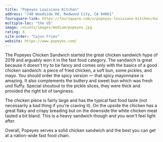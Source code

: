 ```yaml
---
title: "Popeyes Louisiana Kitchen"
address: "740 Woodside Rd, Redwood City, CA 94061"
foursquare-link: https://foursquare.com/v/popeyes-louisiana-kitchen/4ac25680f964a520c29820e3
multiple-loc: "the US"
image: /assets/images/medium/popeyes.jpg
rating: 6
site-order: "Cajun Fries"
website: https://www.popeyes.com/
---
```


The Popeyes Chicken Sandwich started the great chicken sandwich hype of 2019 and arguably won it in the fast food
category. The sandwich is great because it doesn't try to be fancy and comes only with the basics of a good chicken
sandwich: a piece of fried chicken, a soft bun, some pickles, and mayo. You should order the spicy version — that spicy
mayonnaise is amazing. It also complements the buttery and sweet bun which was fresh und fluffy. Special shoutout to the
pickle slices, they were thick and provided the right bit of tanginess.

The chicken piece is fairly large and has the typical fast food taste (not necessarily a bad thing if you're craving
it). On the upside the chicken has a great flaky and crispy breading but on the downside the white chicken meat tasted a
bit bland. This is a heavy sandwich though and you won't feel light after.

Overall, Popeyes serves a solid chicken sandwich and the best you can get at a nation-wide fast food chain.
